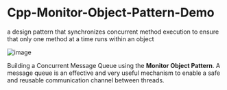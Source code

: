 # Cpp-Monitor-Object-Pattern-Demo
a design pattern that synchronizes concurrent method execution to ensure that only one method at a time runs within an object


![image](https://user-images.githubusercontent.com/11277981/88463600-d23a7f80-ceab-11ea-8fcc-2d72a06cbfa4.png)

Building a Concurrent Message Queue using the **Monitor  Object Pattern**.
A message queue is an effective and very useful mechanism to enable a safe and reusable communication channel between threads.
